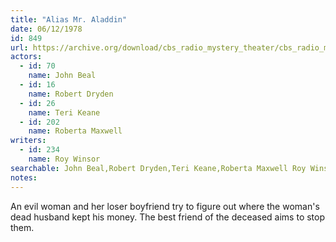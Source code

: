```yaml
---
title: "Alias Mr. Aladdin"
date: 06/12/1978
id: 849
url: https://archive.org/download/cbs_radio_mystery_theater/cbs_radio_mystery_theater-0801-0850.zip/cbs_radio_mystery_theater-0801-0850%2Fcbsrmt_0849_alias_mr_aladdin.mp3
actors:  
  - id: 70
    name: John Beal  
  - id: 16
    name: Robert Dryden  
  - id: 26
    name: Teri Keane  
  - id: 202
    name: Roberta Maxwell
writers:  
  - id: 234
    name: Roy Winsor
searchable: John Beal,Robert Dryden,Teri Keane,Roberta Maxwell Roy Winsor
notes:  
---
```

An evil woman and her loser boyfriend try to figure out where the woman's dead husband kept his money. The best friend of the deceased aims to stop them.